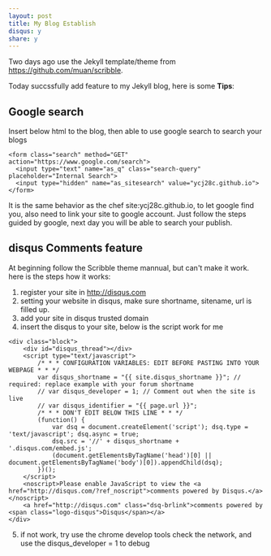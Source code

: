 ```yaml
---
layout: post
title: My Blog Establish
disqus: y
share: y
---
```


Two days ago use the Jekyll template/theme from https://github.com/muan/scribble.

Today succssfully add feature to my Jekyll blog, here is some **Tips**:

Google search
--------------
Insert below html to the blog, then able to use google search to search your blogs

```
<form class="search" method="GET" action="https://www.google.com/search">
  <input type="text" name="as_q" class="search-query" placeholder="Internal Search">
  <input type="hidden" name="as_sitesearch" value="ycj28c.github.io">
</form>
```

It is the same behavior as the chef site:ycj28c.github.io, to let google find you, also need to link your site to google account. Just follow the steps guided by google, next day you will be able to search your publish.

disqus Comments feature
-----------------------
At beginning follow the Scribble theme mannual, but can't make it work. here is the steps how it works:
1. register your site in http://disqus.com
2. setting your website in disqus, make sure shortname, sitename, url is filled up.
3. add your site in disqus trusted domain
4. insert the disqus to your site, below is the script work for me 

```
<div class="block">
    <div id="disqus_thread"></div>
    <script type="text/javascript">
        /* * * CONFIGURATION VARIABLES: EDIT BEFORE PASTING INTO YOUR WEBPAGE * * */
        var disqus_shortname = "{{ site.disqus_shortname }}"; // required: replace example with your forum shortname
        // var disqus_developer = 1; // Comment out when the site is live
        // var disqus_identifier = "{{ page.url }}";
        /* * * DON'T EDIT BELOW THIS LINE * * */
        (function() {
            var dsq = document.createElement('script'); dsq.type = 'text/javascript'; dsq.async = true;
            dsq.src = '//' + disqus_shortname + '.disqus.com/embed.js';
            (document.getElementsByTagName('head')[0] || document.getElementsByTagName('body')[0]).appendChild(dsq);
        })();
    </script>
    <noscript>Please enable JavaScript to view the <a href="http://disqus.com/?ref_noscript">comments powered by Disqus.</a></noscript>
    <a href="http://disqus.com" class="dsq-brlink">comments powered by <span class="logo-disqus">Disqus</span></a>
</div>
```

5. if not work, try use the chrome develop tools check the network, and use the disqus_developer = 1 to debug
